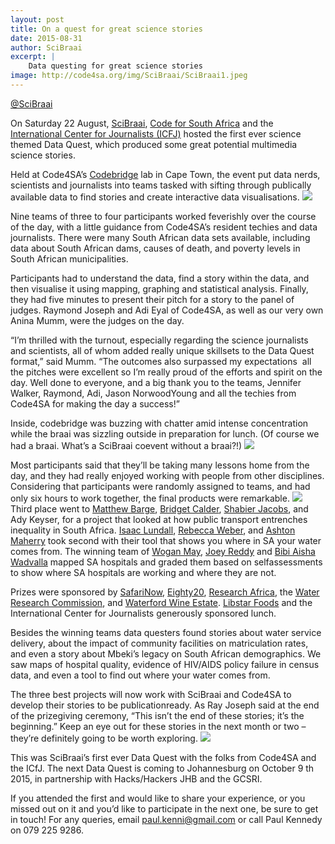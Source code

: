 ```yaml
---
layout: post
title: On a quest for great science stories
date: 2015-08-31
author: SciBraai
excerpt: |
    Data questing for great science stories
image: http://code4sa.org/img/SciBraai/SciBraai1.jpeg
---
```


[@SciBraai](https://twitter.com/SciBraai)

On Saturday 22 August, [SciBraai](http://scibraai.co.za/), [Code for South Africa](http://code4sa.org/) and the [International Center for Journalists (ICFJ)](http://www.icfj.org/) hosted
the first ever science themed Data Quest, which produced some great potential multimedia
science stories. 

Held at Code4SA’s [Codebridge](http://www.codebridge.co.za/) lab in Cape Town, the event put data nerds,
scientists and journalists into teams tasked with sifting through publically available data to find
stories and create interactive data visualisations.
<img src="/img/SciBraai/SciBraai1.jpeg">

Nine teams of three to four participants worked feverishly over the course of the day, with a little
guidance from Code4SA’s resident techies and data journalists. There were many South African
data sets available, including data about South African dams, causes of death, and poverty
levels in South African municipalities. 

Participants had to understand the data, find a story within the data, and then visualise it using
mapping, graphing and statistical analysis. Finally, they had five minutes to present their pitch
for a story to the panel of judges. Raymond Joseph and Adi Eyal of Code4SA, as well as our
very own Anina Mumm, were the judges on the day.

“I’m thrilled with the turnout, especially regarding the science journalists and scientists, all of
whom added really unique skillsets to the Data Quest format,” said Mumm.
“The outcomes also surpassed my expectations ­ all the pitches were excellent so I’m really
proud of the efforts and spirit on the day. Well done to everyone, and a big thank you to the
teams, Jennifer Walker, Raymond, Adi, Jason Norwood­Young and all the techies from
Code4SA for making the day a success!”

Inside, codebridge was buzzing with chatter amid intense concentration while the braai was
sizzling outside in preparation for lunch. (Of course we had a braai. What’s a SciBraai co­event
without a braai?!)
<img src="/img/SciBraai/SciBraai3.jpeg">

Most participants said that they’ll be taking many lessons home from the day, and they had
really enjoyed working with people from other disciplines. Considering that participants were
randomly assigned to teams, and had only six hours to work together, the final products were
remarkable.
<img src="/img/SciBraai/SciBraai2.jpeg">
Third place went to [Matthew Barge](https://twitter.com/bargematt), [Bridget Calder](https://twitter.com/IHeartLungs), [Shabier Jacobs](https://twitter.com/shabierj), and Ady Keyser, for a
project that looked at how public transport entrenches inequality in South Africa. [Isaac Lundall](https://twitter.com/isaaclundell),
[Rebecca Weber](https://twitter.com/@rebeccalweber), and [Ashton Maherry](https://twitter.com/amaherry) took second with their tool that shows you where in SA
your water comes from. The winning team of [Wogan May](https://twitter.com/woganmay), [Joey Reddy](https://twitter.com/joey_reddy) and [Bibi Aisha Wadvalla](https://twitter.com/@bb_aisha)
mapped SA hospitals and graded them based on self­assessments to show where SA hospitals
are working and where they are not.

Prizes were sponsored by [SafariNow](http://www.safarinow.com/), [Eighty20](http://eighty20.co.za/databases/index.cgi), [Research Africa](http://eighty20.co.za/databases/index.cgi), the [Water Research
Commission](http://www.wrc.org.za/), and [Waterford Wine Estate](http://www.waterfordestate.co.za/). [Libstar Foods](http://www.libstar.co.za/) and the International Center for
Journalists generously sponsored lunch.

Besides the winning teams data questers found stories about water service delivery, about the impact of community facilities on
matriculation rates, and even a story about Mbeki’s legacy on South African demographics. We
saw maps of hospital quality, evidence of HIV/AIDS policy failure in census data, and even a
tool to find out where your water comes from.

The three best projects will now work with SciBraai and Code4SA to develop their stories to be
publication­ready. As Ray Joseph said at the end of the prize­giving ceremony, “This isn’t the
end of these stories; it’s the beginning.” Keep an eye out for these stories in the next month or
two – they’re definitely going to be worth exploring.
<img src="/img/SciBraai/SciBraai4.jpeg">

This was SciBraai’s first ever Data Quest with the folks from Code4SA and the ICfJ. The next
Data Quest is coming to Johannesburg on October 9
th 2015, in partnership with Hacks/Hackers
JHB and the GCSRI. 

If you attended the first and would like to share your experience, or you
missed out on it and you’d like to participate in the next one, be sure to get in touch!
For any queries, email [paul.kenni@gmail.com](mailto:paul.kenni@gmail.com) or call Paul Kennedy on 079 225 9286.







